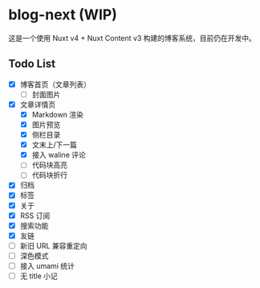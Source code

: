 # blog-next (WIP)

这是一个使用 Nuxt v4 + Nuxt Content v3 构建的博客系统，目前仍在开发中。

## Todo List

- [x] 博客首页（文章列表）
    - [ ] 封面图片
- [x] 文章详情页
    - [x] Markdown 渲染
    - [x] 图片预览
    - [x] 侧栏目录
    - [x] 文末上/下一篇
    - [x] 接入 waline 评论
    - [ ] 代码块高亮
    - [ ] 代码块折行
- [x] 归档
- [x] 标签
- [x] 关于
- [x] RSS 订阅
- [x] 搜索功能
- [x] 友链
- [ ] 新旧 URL 兼容重定向
- [ ] 深色模式
- [ ] 接入 umami 统计
- [ ] 无 title 小记
